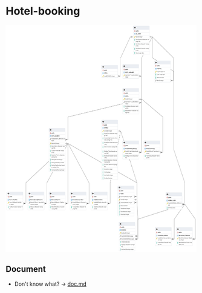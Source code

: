 # Hotel-booking

<img src=".github/img/ERD.png" alt="ER-Diagram" height="600">

## Document

- Don't know what? -> [doc.md](doc.md)